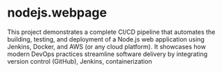 # nodejs.webpage
This project demonstrates a complete CI/CD pipeline that automates the building, testing, and deployment of a Node.js web application using Jenkins, Docker, and AWS (or any cloud platform).  It showcases how modern DevOps practices streamline software delivery by integrating version control (GitHub), Jenkins, containerization 
